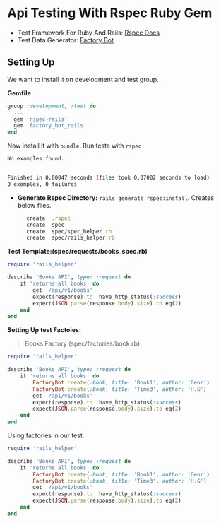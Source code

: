 # Api Testing With Rspec Ruby Gem

- Test Framework For Ruby And Rails: [Rspec Docs](https://github.com/rspec/rspec-rails)
- Test Data Generator: [Factory Bot](https://github.com/thoughtbot/factory_bot)

## Setting Up

We want to install it on development and test group. 

**Gemfile**

```rb
group :development, :test do
  ...
  gem 'rspec-rails'
  gem 'factory_bot_rails'
end
```

Now install it with `bundle`. Run tests with `rspec`

```sh
No examples found.


Finished in 0.00047 seconds (files took 0.07002 seconds to load)
0 examples, 0 failures
```

- **Generate Rspec Directory:** `rails generate rspec:install`. Creates below files.

```rb
      create  .rspec
      create  spec
      create  spec/spec_helper.rb
      create  spec/rails_helper.rb
```


**Test Template:(spec/requests/books_spec.rb)**

```rb
require 'rails_helper'

describe 'Books API', type: :request do
    it 'returns all books' do
        get '/api/v1/books'
        expect(response).to  have_http_status(:success)
        expect(JSON.parse(response.body).size).to eq(2)
    end
end
```

**Setting Up test Factoies:**

> Books Factory (spec/factories/book.rb)

```rb
require 'rails_helper'

describe 'Books API', type: :request do
    it 'returns all books' do
        FactoryBot.create(:book, title: 'Book1', author: 'Geor')
        FactoryBot.create(:book, title: 'Time3', author: 'H.G')
        get '/api/v1/books'
        expect(response).to  have_http_status(:success)
        expect(JSON.parse(response.body).size).to eq(2)
    end
end
```

Using factories in our test.

```rb
require 'rails_helper'

describe 'Books API', type: :request do
    it 'returns all books' do
        FactoryBot.create(:book, title: 'Book1', author: 'Geor')
        FactoryBot.create(:book, title: 'Time3', author: 'H.G')
        get '/api/v1/books'
        expect(response).to  have_http_status(:success)
        expect(JSON.parse(response.body).size).to eq(2)
    end
end
```

